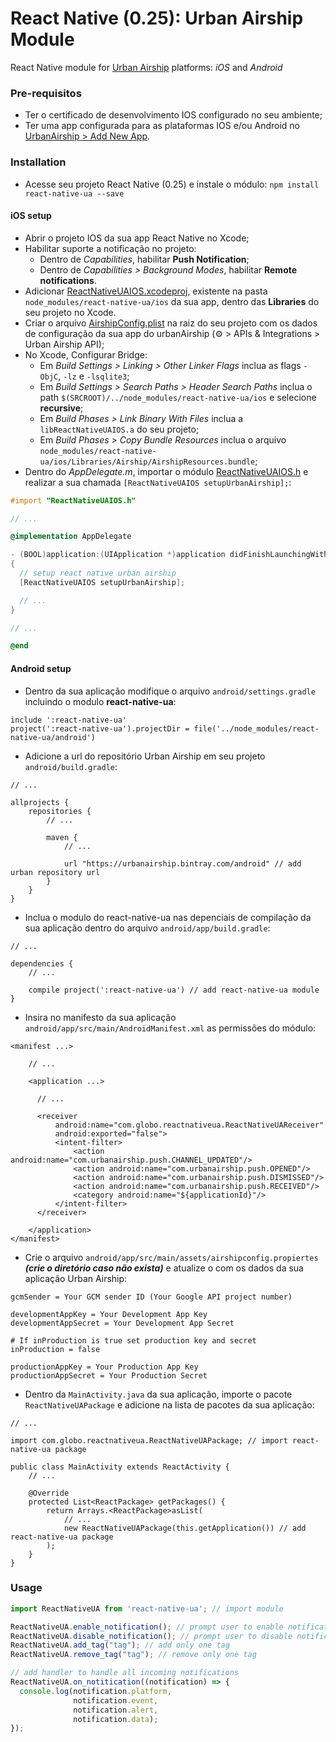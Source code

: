 # React Native (0.25): Urban Airship Module

React Native module for [Urban Airship](http://docs.urbanairship.com) platforms: *iOS* and *Android*

### Pre-requisitos
- Ter o certificado de desenvolvimento IOS configurado no seu ambiente;
- Ter uma app configurada para as plataformas IOS e/ou Android no [UrbanAirship > Add New App](https://go.urbanairship.com/apps/new/).

### Installation
- Acesse seu projeto React Native (0.25) e instale o módulo: `npm install react-native-ua --save`

#### iOS setup
- Abrir o projeto IOS da sua app React Native no Xcode;
- Habilitar suporte a notificação no projeto:
  - Dentro de *Capabilities*, habilitar **Push Notification**;
  - Dentro de *Capabilities > Background Modes*, habilitar **Remote notifications**.
- Adicionar [ReactNativeUAIOS.xcodeproj](https://github.com/globocom/react-native-ua/tree/master/ios/ReactNativeUAIOS.xcodeproj), existente na pasta `node_modules/react-native-ua/ios` da sua app, dentro das **Libraries** do seu projeto no Xcode.
- Criar o arquivo [AirshipConfig.plist](https://github.com/globocom/react-native-ua/blob/master/ios/AirshipConfig.plist) na raiz do seu projeto com os dados de configuração da sua app do urbanAirship (⚙ > APIs & Integrations > Urban Airship API);
- No Xcode, Configurar Bridge:
  - Em *Build Settings > Linking > Other Linker Flags* inclua as flags `-ObjC`, `-lz` e `-lsqlite3`;
  - Em *Build Settings > Search Paths > Header Search Paths* inclua o path `$(SRCROOT)/../node_modules/react-native-ua/ios` e selecione **recursive**;
  - Em *Build Phases > Link Binary With Files* inclua a `libReactNativeUAIOS.a` do seu projeto;
  - Em *Build Phases > Copy Bundle Resources* inclua o arquivo `node_modules/react-native-ua/ios/Libraries/Airship/AirshipResources.bundle`;
- Dentro do *AppDelegate.m*, importar o módulo [ReactNativeUAIOS.h](https://github.com/globocom/react-native-ua/blob/master/ios/ReactNativeUAIOS.h) e realizar a sua chamada `[ReactNativeUAIOS setupUrbanAirship];`:

```objective-c
#import "ReactNativeUAIOS.h"

// ...

@implementation AppDelegate

- (BOOL)application:(UIApplication *)application didFinishLaunchingWithOptions:(NSDictionary *)launchOptions
{
  // setup react native urban airship
  [ReactNativeUAIOS setupUrbanAirship];

  // ...
}

// ...

@end
```

#### Android setup
- Dentro da sua aplicação modifique o arquivo `android/settings.gradle` incluindo o modulo **react-native-ua**:

```
include ':react-native-ua'
project(':react-native-ua').projectDir = file('../node_modules/react-native-ua/android')
```
- Adicione a url do repositório Urban Airship em seu projeto `android/build.gradle`:

```
// ...

allprojects {
    repositories {
        // ...

        maven {
            // ...

            url "https://urbanairship.bintray.com/android" // add urban repository url
        }
    }
}
```
- Inclua o modulo do react-native-ua nas depenciais de compilação da sua aplicação dentro do arquivo `android/app/build.gradle`:
```
// ...

dependencies {
    // ...

    compile project(':react-native-ua') // add react-native-ua module
}
```
- Insira no manifesto da sua aplicação `android/app/src/main/AndroidManifest.xml` as permissões do módulo:
```
<manifest ...>

    // ...

    <application ...>

      // ...

      <receiver
          android:name="com.globo.reactnativeua.ReactNativeUAReceiver"
          android:exported="false">
          <intent-filter>
              <action android:name="com.urbanairship.push.CHANNEL_UPDATED"/>
              <action android:name="com.urbanairship.push.OPENED"/>
              <action android:name="com.urbanairship.push.DISMISSED"/>
              <action android:name="com.urbanairship.push.RECEIVED"/>
              <category android:name="${applicationId}"/>
          </intent-filter>
      </receiver>

    </application>
</manifest>
```
- Crie o arquivo `android/app/src/main/assets/airshipconfig.propiertes` ***(crie o diretório caso não exista)*** e atualize o com os dados da sua aplicação Urban Airship:
```
gcmSender = Your GCM sender ID (Your Google API project number)

developmentAppKey = Your Development App Key
developmentAppSecret = Your Development App Secret

# If inProduction is true set production key and secret
inProduction = false

productionAppKey = Your Production App Key
productionAppSecret = Your Production Secret
```
- Dentro da `MainActivity.java` da sua aplicação, importe o pacote `ReactNativeUAPackage` e adicione na lista de pacotes da sua aplicação:
```
// ...

import com.globo.reactnativeua.ReactNativeUAPackage; // import react-native-ua package

public class MainActivity extends ReactActivity {
    // ...

    @Override
    protected List<ReactPackage> getPackages() {
        return Arrays.<ReactPackage>asList(
            // ...
            new ReactNativeUAPackage(this.getApplication()) // add react-native-ua package
        );
    }
}

```

### Usage

``` javascript
import ReactNativeUA from 'react-native-ua'; // import module

ReactNativeUA.enable_notification(); // prompt user to enable notification
ReactNativeUA.disable_notification(); // prompt user to disable notification
ReactNativeUA.add_tag("tag"); // add only one tag
ReactNativeUA.remove_tag("tag"); // remove only one tag

// add handler to handle all incoming notifications
ReactNativeUA.on_notitication((notification) => {
  console.log(notification.platform,
              notification.event,
              notification.alert,
              notification.data);
});
```
